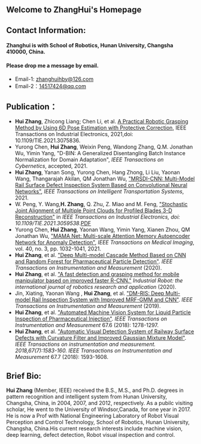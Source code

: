 ## Welcome to ZhangHui's Homepage 

## Contact Information:

#### Zhanghui is with School of Robotics, Hunan University, Changsha 410000, China.
#### Please drop me a message by email.

- Email-1: zhanghuihby@126.com
- Email-2：14517424@qq.com

## Publication：
- **Hui Zhang**, Zhicong Liang; Chen Li, et al. [A Practical Robotic Grasping Method by Using 6D Pose Estimation with Protective Correction](https://ieeexplore.ieee.org/document/9422206), IEEE Transactions on Industrial Electronics, 2021,doi: 10.1109/TIE.2021.3075836.
- Yurong Chen, **Hui Zhang**, Weixin Peng, Wandong Zhang, Q.M. Jonathan Wu, Yimin Yang, "D-BIN: A Generalized Disentangling Batch Instance Normalization for Domain Adaptation", _IEEE Transactions on Cybernetics_, accepted, 2021.
- **Hui Zhang**, Yanan Song, Yurong Chen, Hang Zhong, Li Liu, Yaonan Wang, Thangarajah Akilan, QM Jonathan Wu, ["MRSDI-CNN: Multi-Model Rail Surface Defect Inspection System Based on Convolutional Neural Networks"](https://ieeexplore.ieee.org/document/9508786), _IEEE Transactions on Intelligent Transportation Systems_, 2021.
- W. Peng, Y. Wang,**H. Zhang**, Q. Zhu, Z. Miao and M. Feng, ["Stochastic Joint Alignment of Multiple Point Clouds for Profiled Blades 3-D Reconstruction"](https://ieeexplore.ieee.org/document/9361431) in _IEEE Transactions on Industrial Electronics, doi: 10.1109/TIE.2021.3059538_.[PDF](Publicaiton/Stochastic_Joint_Alignment_of_Multiple_Point_Clouds_for_Profiled_Blades_3-D_Reconstruction.pdf)
- Yurong Chen, **Hui Zhang**, Yaonan Wang, Yimin Yang, Xianen Zhou, QM Jonathan Wu, ["MAMA Net: Multi-scale Attention Memory Autoencoder Network for Anomaly Detection"](https://ieeexplore.ieee.org/document/9296333), _IEEE Transactions on Medical Imaging_, vol. 40, no. 3, pp. 1032-1041, 2021.
- **Hui Zhang**, et al. ["Deep Multi-model Cascade Method Based on CNN and Random Forest for Pharmaceutical Particle Detection"](https://ieeexplore.ieee.org/abstract/document/8998087). _IEEE Transactions on Instrumentation and Measurement_ (2020).
- **Hui Zhang**, et al. ["A fast detection and grasping method for mobile manipulator based on improved faster R-CNN."](https://www.ingentaconnect.com/content/mcb/049/2020/00000047/00000002/art00004?crawler=true&mimetype=application/pdf) _Industrial Robot: the international journal of robotics research and application_ (2020).
- Jin, Xiating, Yaonan Wang , **Hui Zhang**, et al. ["DM-RIS: Deep Multi-model Rail Inspection System with Improved MRF-GMM and CNN"](https://ieeexplore.ieee.org/document/8692707). _IEEE Transactions on Instrumentation and Measurement_ (2019).
- **Hui Zhang**, et al. ["Automated Machine Vision System for Liquid Particle Inspection of Pharmaceutical Injection"](https://ieeexplore.ieee.org/document/8294289). _IEEE Transactions on Instrumentation and Measurement_ 67.6 (2018): 1278-1297.
- **Hui Zhang**, et al. ["Automatic Visual Detection System of Railway Surface Defects with Curvature Filter and Improved Gaussian Mixture Model"](https://ieeexplore.ieee.org/document/8304596). _IEEE Transactions on instrumentation and measurement. 2018,67(7):1583-160. IEEE Transactions on Instrumentation and Measurement_ 67.7 (2018): 1593-1608.
 
## Brief Bio:
**Hui Zhang** (Member, IEEE) received the B.S., M.S., and Ph.D. degrees in pattern recognition and intelligent system from Hunan University, Changsha, China, in 2004, 2007, and 2012, respectively. As a pubilc visiting scholar, He went to the University of Windsor,Canada, for one year in 2017. He is now a Prof with National Engineering Laboratory of Robot Visual Perception and Control Technology, School of Robotics, Hunan University, Changsha, China.His current research interests include machine vision, deep learning, defect detection, Robot visual inspection and control.
